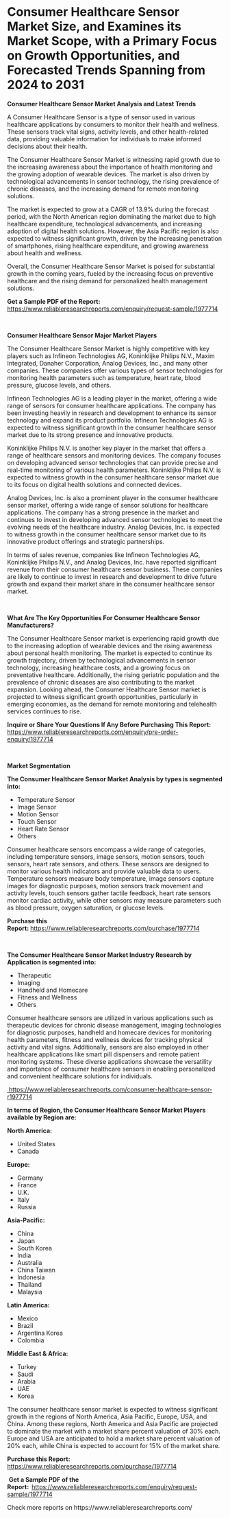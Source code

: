 <p><h1>Consumer Healthcare Sensor Market Size, and Examines its Market Scope, with a Primary Focus on Growth Opportunities, and Forecasted Trends Spanning from 2024 to 2031</h1></p><p><strong>Consumer Healthcare Sensor Market Analysis and Latest Trends</strong></p>
<p><p>A Consumer Healthcare Sensor is a type of sensor used in various healthcare applications by consumers to monitor their health and wellness. These sensors track vital signs, activity levels, and other health-related data, providing valuable information for individuals to make informed decisions about their health.</p><p>The Consumer Healthcare Sensor Market is witnessing rapid growth due to the increasing awareness about the importance of health monitoring and the growing adoption of wearable devices. The market is also driven by technological advancements in sensor technology, the rising prevalence of chronic diseases, and the increasing demand for remote monitoring solutions.</p><p>The market is expected to grow at a CAGR of 13.9% during the forecast period, with the North American region dominating the market due to high healthcare expenditure, technological advancements, and increasing adoption of digital health solutions. However, the Asia Pacific region is also expected to witness significant growth, driven by the increasing penetration of smartphones, rising healthcare expenditure, and growing awareness about health and wellness.</p><p>Overall, the Consumer Healthcare Sensor Market is poised for substantial growth in the coming years, fueled by the increasing focus on preventive healthcare and the rising demand for personalized health management solutions.</p></p>
<p><strong>Get a Sample PDF of the Report:&nbsp;</strong> <a href="https://www.reliableresearchreports.com/enquiry/request-sample/1977714">https://www.reliableresearchreports.com/enquiry/request-sample/1977714</a></p>
<p>&nbsp;</p>
<p><strong>Consumer Healthcare Sensor Major Market Players</strong></p>
<p><p>The Consumer Healthcare Sensor Market is highly competitive with key players such as Infineon Technologies AG, Koninklijke Philips N.V., Maxim Integrated, Danaher Corporation, Analog Devices, Inc., and many other companies. These companies offer various types of sensor technologies for monitoring health parameters such as temperature, heart rate, blood pressure, glucose levels, and others.</p><p>Infineon Technologies AG is a leading player in the market, offering a wide range of sensors for consumer healthcare applications. The company has been investing heavily in research and development to enhance its sensor technology and expand its product portfolio. Infineon Technologies AG is expected to witness significant growth in the consumer healthcare sensor market due to its strong presence and innovative products.</p><p>Koninklijke Philips N.V. is another key player in the market that offers a range of healthcare sensors and monitoring devices. The company focuses on developing advanced sensor technologies that can provide precise and real-time monitoring of various health parameters. Koninklijke Philips N.V. is expected to witness growth in the consumer healthcare sensor market due to its focus on digital health solutions and connected devices.</p><p>Analog Devices, Inc. is also a prominent player in the consumer healthcare sensor market, offering a wide range of sensor solutions for healthcare applications. The company has a strong presence in the market and continues to invest in developing advanced sensor technologies to meet the evolving needs of the healthcare industry. Analog Devices, Inc. is expected to witness growth in the consumer healthcare sensor market due to its innovative product offerings and strategic partnerships.</p><p>In terms of sales revenue, companies like Infineon Technologies AG, Koninklijke Philips N.V., and Analog Devices, Inc. have reported significant revenue from their consumer healthcare sensor business. These companies are likely to continue to invest in research and development to drive future growth and expand their market share in the consumer healthcare sensor market.</p></p>
<p>&nbsp;</p>
<p><strong>What Are The Key Opportunities For Consumer Healthcare Sensor Manufacturers?</strong></p>
<p><p>The Consumer Healthcare Sensor market is experiencing rapid growth due to the increasing adoption of wearable devices and the rising awareness about personal health monitoring. The market is expected to continue its growth trajectory, driven by technological advancements in sensor technology, increasing healthcare costs, and a growing focus on preventative healthcare. Additionally, the rising geriatric population and the prevalence of chronic diseases are also contributing to the market expansion. Looking ahead, the Consumer Healthcare Sensor market is projected to witness significant growth opportunities, particularly in emerging economies, as the demand for remote monitoring and telehealth services continues to rise.</p></p>
<p><strong>Inquire or Share Your Questions If Any Before Purchasing This Report:</strong> <a href="https://www.reliableresearchreports.com/enquiry/pre-order-enquiry/1977714">https://www.reliableresearchreports.com/enquiry/pre-order-enquiry/1977714</a></p>
<p>&nbsp;</p>
<p><strong>Market Segmentation</strong></p>
<p><strong>The Consumer Healthcare Sensor Market Analysis by types is segmented into:</strong></p>
<p><ul><li>Temperature Sensor</li><li>Image Sensor</li><li>Motion Sensor</li><li>Touch Sensor</li><li>Heart Rate Sensor</li><li>Others</li></ul></p>
<p><p>Consumer healthcare sensors encompass a wide range of categories, including temperature sensors, image sensors, motion sensors, touch sensors, heart rate sensors, and others. These sensors are designed to monitor various health indicators and provide valuable data to users. Temperature sensors measure body temperature, image sensors capture images for diagnostic purposes, motion sensors track movement and activity levels, touch sensors gather tactile feedback, heart rate sensors monitor cardiac activity, while other sensors may measure parameters such as blood pressure, oxygen saturation, or glucose levels.</p></p>
<p><strong>Purchase this Report:&nbsp;</strong><a href="https://www.reliableresearchreports.com/purchase/1977714">https://www.reliableresearchreports.com/purchase/1977714</a></p>
<p>&nbsp;</p>
<p><strong>The Consumer Healthcare Sensor Market Industry Research by Application is segmented into:</strong></p>
<p><ul><li>Therapeutic</li><li>Imaging</li><li>Handheld and Homecare</li><li>Fitness and Wellness</li><li>Others</li></ul></p>
<p><p>Consumer healthcare sensors are utilized in various applications such as therapeutic devices for chronic disease management, imaging technologies for diagnostic purposes, handheld and homecare devices for monitoring health parameters, fitness and wellness devices for tracking physical activity and vital signs. Additionally, sensors are also employed in other healthcare applications like smart pill dispensers and remote patient monitoring systems. These diverse applications showcase the versatility and importance of consumer healthcare sensors in enabling personalized and convenient healthcare solutions for individuals.</p></p>
<p><a href="https://www.reliableresearchreports.com/consumer-healthcare-sensor-r1977714">&nbsp;https://www.reliableresearchreports.com/consumer-healthcare-sensor-r1977714</a></p>
<p><strong>In terms of Region, the Consumer Healthcare Sensor Market Players available by Region are:</strong></p>
<p>
    <p> <strong> North America: </strong>
        <ul>
            <li>United States</li>
            <li>Canada</li>
        </ul>
        </p> 
    <p> <strong> Europe: </strong>
        <ul>
            <li>Germany</li>
            <li>France</li>
            <li>U.K.</li>
            <li>Italy</li>
            <li>Russia</li>
        </ul>
        </p> 
    <p> <strong> Asia-Pacific: </strong>
        <ul>
            <li>China</li>
            <li>Japan</li>
            <li>South Korea</li>
            <li>India</li>
            <li>Australia</li>
            <li>China Taiwan</li>
            <li>Indonesia</li>
            <li>Thailand</li>
            <li>Malaysia</li>
        </ul>
        </p> 
    <p> <strong> Latin America: </strong>
        <ul>
            <li>Mexico</li>
            <li>Brazil</li>
            <li>Argentina Korea</li>
            <li>Colombia</li>
        </ul>
        </p> 
    <p> <strong> Middle East & Africa: </strong>
        <ul>
            <li>Turkey</li>
            <li>Saudi</li>
            <li>Arabia</li>
            <li>UAE</li>
            <li>Korea</li>
        </ul>
    </p>
    </p>
<p><p>The consumer healthcare sensor market is expected to witness significant growth in the regions of North America, Asia Pacific, Europe, USA, and China. Among these regions, North America and Asia Pacific are projected to dominate the market with a market share percent valuation of 30% each. Europe and USA are anticipated to hold a market share percent valuation of 20% each, while China is expected to account for 15% of the market share.</p></p>
<p><strong>Purchase this Report: </strong><a href="https://www.reliableresearchreports.com/purchase/1977714">https://www.reliableresearchreports.com/purchase/1977714</a></p>
<p>&nbsp;<strong>Get a Sample PDF of the Report:&nbsp;&nbsp;</strong><a href="https://www.reliableresearchreports.com/enquiry/request-sample/1977714">https://www.reliableresearchreports.com/enquiry/request-sample/1977714</a></p>
<p><strong></strong></p>
<p>Check more reports on https://www.reliableresearchreports.com/</p>